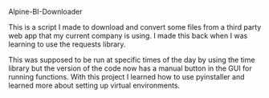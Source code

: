 Alpine-BI-Downloader

This is a script I made to download and convert some files from a third party web app that my current company is using. 
I made this back when I was learning to use the requests library. 

This was supposed to be run at specific times of the day by using the time library but the version of
the code now has a manual button in the GUI for running functions. With this project I learned how to use 
pyinstaller and learned more about setting up virtual environments.
